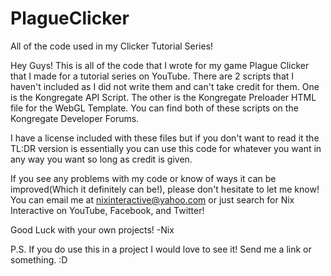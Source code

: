 # PlagueClicker
All of the code used in my Clicker Tutorial Series!

Hey Guys! This is all of the code that I wrote for my game Plague Clicker that I made for a tutorial series on YouTube.
There are 2 scripts that I haven't included as I did not write them and can't take credit for them.
One is the Kongregate API Script. The other is the Kongregate Preloader HTML file for the WebGL Template.
You can find both of these scripts on the Kongregate Developer Forums.

I have a license included with these files but if you don't want to read it the TL:DR version is essentially you can use this
code for whatever you want in any way you want so long as credit is given.

If you see any problems with my code or know of ways it can be improved(Which it definitely can be!), please don't hesitate
to let me know! You can email me at nixinteractive@yahoo.com or just search for Nix Interactive on YouTube, Facebook, and Twitter!

Good Luck with your own projects!
-Nix

P.S. If you do use this in a project I would love to see it! Send me a link or something. :D
